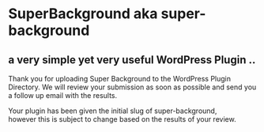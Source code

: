 # SuperBackground aka super-background
##  a very simple yet very useful WordPress Plugin ..



Thank you for uploading Super Background to the WordPress Plugin Directory. 
We will review your submission as soon as possible and send you a follow up email with the results. 

Your plugin has been given the initial slug of super-background,  
however this is subject to change based on the results of your review.

